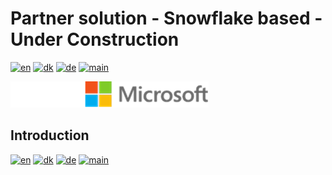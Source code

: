 # Partner solution - Snowflake based - Under Construction

[![en](https://img.shields.io/badge/lang-en-red.svg)](Snowflake.md)
[![dk](https://img.shields.io/badge/lang-dk-green.svg)](Snowflake-da.md)
[![de](https://img.shields.io/badge/lang-de-yellow.svg)](Snowflake-de.md)
[![main](https://img.shields.io/badge/main-document-blue.svg)](../../README.mdREADME.md)

![microsoft](images/microsoft.png)

## Introduction

[![en](https://img.shields.io/badge/lang-en-red.svg)](Snowflake.md)
[![dk](https://img.shields.io/badge/lang-dk-green.svg)](Snowflake-da.md)
[![de](https://img.shields.io/badge/lang-de-yellow.svg)](Snowflake-de.md)
[![main](https://img.shields.io/badge/main-document-blue.svg)](../../README.mdREADME.md)